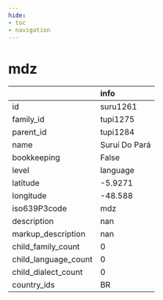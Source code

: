 ```yaml
---
hide:
- toc
- navigation
---
```

# mdz
|                      | info          |
|:---------------------|:--------------|
| id                   | suru1261      |
| family_id            | tupi1275      |
| parent_id            | tupi1284      |
| name                 | Suruí Do Pará |
| bookkeeping          | False         |
| level                | language      |
| latitude             | -5.9271       |
| longitude            | -48.588       |
| iso639P3code         | mdz           |
| description          | nan           |
| markup_description   | nan           |
| child_family_count   | 0             |
| child_language_count | 0             |
| child_dialect_count  | 0             |
| country_ids          | BR            |